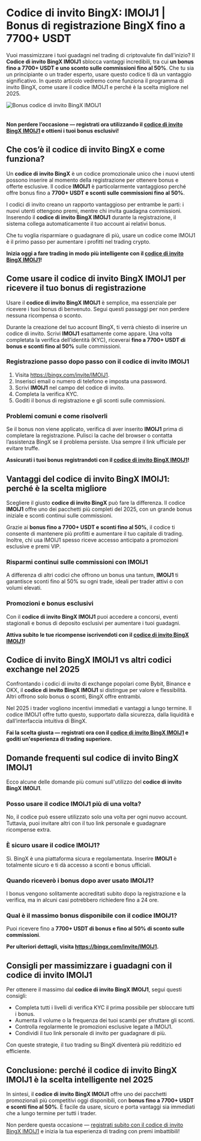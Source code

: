 <h1>Codice di invito BingX: IMOIJ1 | Bonus di registrazione BingX fino a 7700+ USDT</h1>
<p>Vuoi massimizzare i tuoi guadagni nel trading di criptovalute fin dall'inizio? Il <strong>Codice di invito BingX IMOIJ1</strong> sblocca vantaggi incredibili, tra cui <strong>un bonus fino a 7700+ USDT e uno sconto sulle commissioni fino al 50%</strong>. Che tu sia un principiante o un trader esperto, usare questo codice ti dà un vantaggio significativo. In questo articolo vedremo come funziona il programma di invito BingX, come usare il codice IMOIJ1 e perché è la scelta migliore nel 2025.</p>
<img src="https://images.mirror-media.xyz/publication-images/ubp9hkvKYCbqJ3NidSYp3.png" alt="Bonus codice di invito BingX IMOIJ1" style="max-width:100%;height:auto;margin-bottom:20px;">
<p><strong>Non perdere l’occasione — registrati ora utilizzando il <a href="https://bingx.com/invite/IMOIJ1">codice di invito BingX IMOIJ1</a> e ottieni i tuoi bonus esclusivi!</strong></p>

<h2>Che cos’è il codice di invito BingX e come funziona?</h2>
<p>Un <strong>codice di invito BingX</strong> è un codice promozionale unico che i nuovi utenti possono inserire al momento della registrazione per ottenere bonus e offerte esclusive. Il codice <strong>IMOIJ1</strong> è particolarmente vantaggioso perché offre bonus fino a <strong>7700+ USDT e sconti sulle commissioni fino al 50%</strong>.</p>
<p>I codici di invito creano un rapporto vantaggioso per entrambe le parti: i nuovi utenti ottengono premi, mentre chi invita guadagna commissioni. Inserendo il <strong>codice di invito BingX IMOIJ1</strong> durante la registrazione, il sistema collega automaticamente il tuo account ai relativi bonus.</p>
<p>Che tu voglia risparmiare o guadagnare di più, usare un codice come IMOIJ1 è il primo passo per aumentare i profitti nel trading crypto.</p>
<p><strong>Inizia oggi a fare trading in modo più intelligente con il <a href="https://bingx.com/invite/IMOIJ1">codice di invito BingX IMOIJ1</a>!</strong></p>

<h2>Come usare il codice di invito BingX IMOIJ1 per ricevere il tuo bonus di registrazione</h2>
<p>Usare il <strong>codice di invito BingX IMOIJ1</strong> è semplice, ma essenziale per ricevere i tuoi bonus di benvenuto. Segui questi passaggi per non perdere nessuna ricompensa o sconto.</p>
<p>Durante la creazione del tuo account BingX, ti verrà chiesto di inserire un codice di invito. Scrivi <strong>IMOIJ1</strong> esattamente come appare. Una volta completata la verifica dell’identità (KYC), riceverai <strong>fino a 7700+ USDT di bonus e sconti fino al 50%</strong> sulle commissioni.</p>

<h3>Registrazione passo dopo passo con il codice di invito IMOIJ1</h3>
<ol>
<li>Visita <a href="https://bingx.com/invite/IMOIJ1">https://bingx.com/invite/IMOIJ1</a>.</li>
<li>Inserisci email o numero di telefono e imposta una password.</li>
<li>Scrivi <strong>IMOIJ1</strong> nel campo del codice di invito.</li>
<li>Completa la verifica KYC.</li>
<li>Goditi il bonus di registrazione e gli sconti sulle commissioni.</li>
</ol>

<h3>Problemi comuni e come risolverli</h3>
<p>Se il bonus non viene applicato, verifica di aver inserito <strong>IMOIJ1</strong> prima di completare la registrazione. Pulisci la cache del browser o contatta l’assistenza BingX se il problema persiste. Usa sempre il link ufficiale per evitare truffe.</p>
<p><strong>Assicurati i tuoi bonus registrandoti con il <a href="https://bingx.com/invite/IMOIJ1">codice di invito BingX IMOIJ1</a>!</strong></p>

<h2>Vantaggi del codice di invito BingX IMOIJ1: perché è la scelta migliore</h2>
<p>Scegliere il giusto <strong>codice di invito BingX</strong> può fare la differenza. Il codice <strong>IMOIJ1</strong> offre uno dei pacchetti più completi del 2025, con un grande bonus iniziale e sconti continui sulle commissioni.</p>
<p>Grazie ai <strong>bonus fino a 7700+ USDT e sconti fino al 50%</strong>, il codice ti consente di mantenere più profitti e aumentare il tuo capitale di trading. Inoltre, chi usa IMOIJ1 spesso riceve accesso anticipato a promozioni esclusive e premi VIP.</p>

<h3>Risparmi continui sulle commissioni con IMOIJ1</h3>
<p>A differenza di altri codici che offrono un bonus una tantum, <strong>IMOIJ1</strong> ti garantisce sconti fino al 50% su ogni trade, ideali per trader attivi o con volumi elevati.</p>

<h3>Promozioni e bonus esclusivi</h3>
<p>Con il <strong>codice di invito BingX IMOIJ1</strong> puoi accedere a concorsi, eventi stagionali e bonus di deposito esclusivi per aumentare i tuoi guadagni.</p>
<p><strong>Attiva subito le tue ricompense iscrivendoti con il <a href="https://bingx.com/invite/IMOIJ1">codice di invito BingX IMOIJ1</a>!</strong></p>

<h2>Codice di invito BingX IMOIJ1 vs altri codici exchange nel 2025</h2>
<p>Confrontando i codici di invito di exchange popolari come Bybit, Binance e OKX, il <strong>codice di invito BingX IMOIJ1</strong> si distingue per valore e flessibilità. Altri offrono solo bonus o sconti, BingX offre entrambi.</p>
<p>Nel 2025 i trader vogliono incentivi immediati e vantaggi a lungo termine. Il codice IMOIJ1 offre tutto questo, supportato dalla sicurezza, dalla liquidità e dall’interfaccia intuitiva di BingX.</p>
<p><strong>Fai la scelta giusta — registrati ora con il <a href="https://bingx.com/invite/IMOIJ1">codice di invito BingX IMOIJ1</a> e goditi un'esperienza di trading superiore.</strong></p>

<h2>Domande frequenti sul codice di invito BingX IMOIJ1</h2>
<p>Ecco alcune delle domande più comuni sull'utilizzo del <strong>codice di invito BingX IMOIJ1</strong>.</p>

<h3>Posso usare il codice IMOIJ1 più di una volta?</h3>
<p>No, il codice può essere utilizzato solo una volta per ogni nuovo account. Tuttavia, puoi invitare altri con il tuo link personale e guadagnare ricompense extra.</p>

<h3>È sicuro usare il codice IMOIJ1?</h3>
<p>Sì. BingX è una piattaforma sicura e regolamentata. Inserire <strong>IMOIJ1</strong> è totalmente sicuro e ti dà accesso a sconti e bonus ufficiali.</p>

<h3>Quando riceverò i bonus dopo aver usato IMOIJ1?</h3>
<p>I bonus vengono solitamente accreditati subito dopo la registrazione e la verifica, ma in alcuni casi potrebbero richiedere fino a 24 ore.</p>

<h3>Qual è il massimo bonus disponibile con il codice IMOIJ1?</h3>
<p>Puoi ricevere fino a <strong>7700+ USDT di bonus e fino al 50% di sconto sulle commissioni</strong>.</p>
<p><strong>Per ulteriori dettagli, visita <a href="https://bingx.com/invite/IMOIJ1">https://bingx.com/invite/IMOIJ1</a>.</strong></p>

<h2>Consigli per massimizzare i guadagni con il codice di invito IMOIJ1</h2>
<p>Per ottenere il massimo dal <strong>codice di invito BingX IMOIJ1</strong>, segui questi consigli:</p>
<ul>
<li>Completa tutti i livelli di verifica KYC il prima possibile per sbloccare tutti i bonus.</li>
<li>Aumenta il volume o la frequenza dei tuoi scambi per sfruttare gli sconti.</li>
<li>Controlla regolarmente le promozioni esclusive legate a IMOIJ1.</li>
<li>Condividi il tuo link personale di invito per guadagnare di più.</li>
</ul>
<p>Con queste strategie, il tuo trading su BingX diventerà più redditizio ed efficiente.</p>

<h2>Conclusione: perché il codice di invito BingX IMOIJ1 è la scelta intelligente nel 2025</h2>
<p>In sintesi, il <strong>codice di invito BingX IMOIJ1</strong> offre uno dei pacchetti promozionali più competitivi oggi disponibili, con <strong>bonus fino a 7700+ USDT e sconti fino al 50%</strong>. È facile da usare, sicuro e porta vantaggi sia immediati che a lungo termine per tutti i trader.</p>
<p>Non perdere questa occasione — <a href="https://bingx.com/invite/IMOIJ1">registrati subito con il codice di invito BingX IMOIJ1</a> e inizia la tua esperienza di trading con premi imbattibili!</p>
